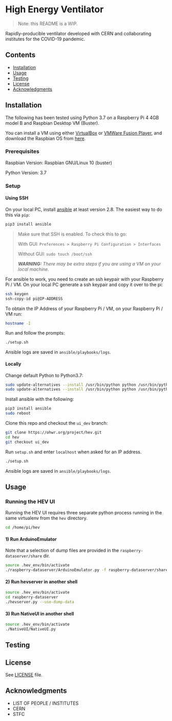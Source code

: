 # High Energy Ventilator

> Note: this README is a WIP.

Rapidly-producible ventilator developed with CERN and collaborating institutes for the COVID-19 pandemic.

## Contents

* [Installation](#installation)
* [Usage](#usage)
* [Testing](#testing)
* [License](#license)
* [Acknowledgments](#acknowledgments)

## Installation

The following has been tested using Python 3.7 on a Raspberry Pi 4 4GB model B and Raspbian Desktop VM (Buster).

You can install a VM using either [VirtualBox](https://www.virtualbox.org/) or [VMWare Fusion Player](https://www.vmware.com/products/fusion.html), and download the Raspbian OS from [here](https://www.raspberrypi.org/software/raspberry-pi-desktop/).

### Prerequisites

Raspbian Version: Raspbian GNU/Linux 10 (buster)

Python Version: 3.7

### Setup

#### Using SSH

On your local PC, install [ansible](https://docs.ansible.com/ansible/latest/installation_guide/index.html) at least version 2.8. The easiest way to do this via `pip`:

```bash
pip3 install ansible
```

> Make sure that SSH is enabled. To check this to go:
>
> With GUI: `Preferences > Raspberry Pi Configuration > Interfaces`
>
> Without GUI: `sudo touch /boot/ssh`
>
> ***WARNING:** There may be extra steps if you are using a VM on your local machine.*

For ansible to work, you need to create an ssh keypair with your Raspberry Pi / VM. On your local PC generate a ssh keypair and copy it over to the pi:

```bash
ssh keygen
ssh-copy-id pi@IP-ADDRESS
```

To obtain the IP Address of your Raspberry Pi / VM, on your Raspberry Pi / VM run:

```bash
hostname -I
```

Run and follow the prompts:

```bash
./setup.sh
```

Ansible logs are saved in `ansible/playbooks/logs`.

#### Locally

Change default Python to Python3.7:

```bash
sudo update-alternatives --install /usr/bin/python python /usr/bin/python2.7 1
sudo update-alternatives --install /usr/bin/python python /usr/bin/python3.7 2
```

Install ansible with the following:

```bash
pip3 install ansible
sudo reboot
```

Clone this repo and checkout the `ui_dev` branch:

```bash
git clone https://ohwr.org/project/hev.git
cd hev
git checkout ui_dev
```

Run `setup.sh` and enter `localhost` when asked for an IP address.

```bash
./setup.sh
```

Ansible logs are saved in `ansible/playbooks/logs`.

## Usage

### Running the HEV UI

Running the HEV UI requires three separate python process running in the same virtualenv from the `hev` directory.

```bash
cd /home/pi/hev
```

#### 1) Run ArduinoEmulator

Note that a selection of dump files are provided in the `raspberry-dataserver/share` dir.

```bash
source .hev_env/bin/activate
./raspberry-dataserver/ArduinoEmulator.py -f raspberry-dataserver/share/B6-20201207.dump
```

#### 2) Run hevserver in another shell

```bash
source .hev_env/bin/activate
cd raspberry-dataserver
./hevserver.py --use-dump-data
```

#### 3) Run NativeUI in another shell

```bash
source .hev_env/bin/activate
./NativeUI/NativeUI.py
```

## Testing

## License

See [LICENSE](LICENCE.txt) file.

## Acknowledgments

* LIST OF PEOPLE / INSTITUTES
* CERN
* STFC
